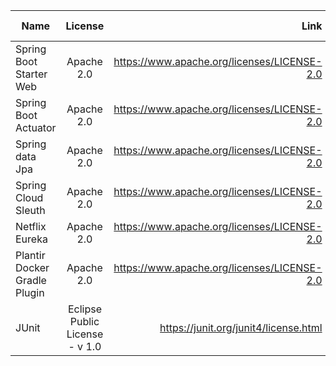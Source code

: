 | Name        | License           |Link| Date Used  |
| ------------- |:-------------:|  -----:|-----:|
| Spring Boot Starter Web      | Apache 2.0 | https://www.apache.org/licenses/LICENSE-2.0| 15/02/18|
| Spring Boot Actuator     | Apache 2.0 | https://www.apache.org/licenses/LICENSE-2.0| 15/02/18|
| Spring data Jpa      | Apache 2.0 | https://www.apache.org/licenses/LICENSE-2.0| 15/02/18|
| Spring Cloud Sleuth      | Apache 2.0 | https://www.apache.org/licenses/LICENSE-2.0| 15/02/18|
| Netflix Eureka      | Apache 2.0 | https://www.apache.org/licenses/LICENSE-2.0| 15/02/18|
| Plantir Docker Gradle Plugin       | Apache 2.0 |https://www.apache.org/licenses/LICENSE-2.0|  15/02/18 |
| JUnit      |  Eclipse Public License - v 1.0 | https://junit.org/junit4/license.html| 15/02/18 |






